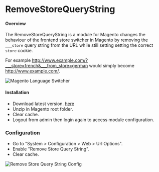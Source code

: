 # RemoveStoreQueryString
#### Overview
The RemoveStoreQueryString is a module for Magento changes the behaviour of the frontend store switcher in Magento by removing the `___store` query string from the URL while still setting setting the correct `store` cookie.

For example http://www.example.com/?___store=french&___from_store=german would simply become http://www.example.com/.

![Magento Language Switcher](http://rossmchugh.com/wp-content/uploads/2015/10/magento-language-swicther.jpg)

#### Installation
* Download latest version. [here](https://github.com/jreinke/magento-hide-default-store-code/archive/master.zip)
* Unzip in Magento root folder.
* Clear cache.
* Logout from admin then login again to access module configuration.

### Configuration

* Go to "System > Configuration > Web > Url Options".
* Enable "Remove Store Query String".
* Clear cache.

![Remove Store Query String Config](http://rossmchugh.com/wp-content/uploads/2015/10/remove-store-query-string-config.jpg)
